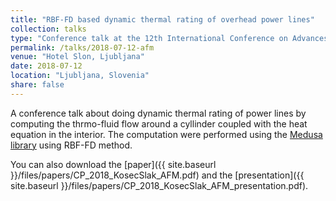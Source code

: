 ```yaml
---
title: "RBF-FD based dynamic thermal rating of overhead power lines"
collection: talks
type: "Conference talk at the 12th International Conference on Advances in Fluid Mechanics"
permalink: /talks/2018-07-12-afm
venue: "Hotel Slon, Ljubljana"
date: 2018-07-12
location: "Ljubljana, Slovenia"
share: false
---
```


A conference talk about doing dynamic thermal rating of power lines
by computing the thrmo-fluid flow around a cyllinder coupled with 
the heat equation in the interior. The computation were performed
using the [Medusa library](http://e6.ijs.si/medusa/) using RBF-FD method.

You can also download the [paper]({{ site.baseurl }}/files/papers/CP_2018_KosecSlak_AFM.pdf) and the
[presentation]({{ site.baseurl }}/files/papers/CP_2018_KosecSlak_AFM_presentation.pdf).
